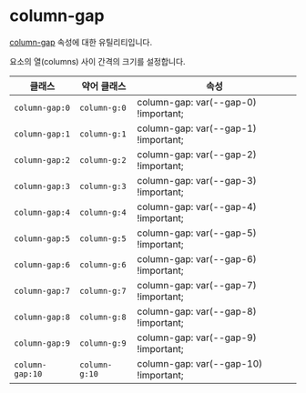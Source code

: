 # column-gap

[column-gap](https://developer.mozilla.org/en-US/docs/Web/CSS/column-gap) 속성에 대한 유틸리티입니다.

요소의 열(columns) 사이 간격의 크기를 설정합니다.

<table>
  <thead>
    <tr>
      <th scope="col">클래스</th>
      <th scope="col">약어 클래스</th>
      <th scope="col">속성</th>
    </tr>
  </thead>
  <tbody>
<tr>
  <td><code>column-gap:0</code></td>
  <td><code>column-g:0</code></td>
  <td><span class="code">column-gap: var(--gap-0) !important;</span></td>
</tr>

<tr>
  <td><code>column-gap:1</code></td>
  <td><code>column-g:1</code></td>
  <td><span class="code">column-gap: var(--gap-1) !important;</span></td>
</tr>

<tr>
  <td><code>column-gap:2</code></td>
  <td><code>column-g:2</code></td>
  <td><span class="code">column-gap: var(--gap-2) !important;</span></td>
</tr>

<tr>
  <td><code>column-gap:3</code></td>
  <td><code>column-g:3</code></td>
  <td><span class="code">column-gap: var(--gap-3) !important;</span></td>
</tr>

<tr>
  <td><code>column-gap:4</code></td>
  <td><code>column-g:4</code></td>
  <td><span class="code">column-gap: var(--gap-4) !important;</span></td>
</tr>

<tr>
  <td><code>column-gap:5</code></td>
  <td><code>column-g:5</code></td>
  <td><span class="code">column-gap: var(--gap-5) !important;</span></td>
</tr>

<tr>
  <td><code>column-gap:6</code></td>
  <td><code>column-g:6</code></td>
  <td><span class="code">column-gap: var(--gap-6) !important;</span></td>
</tr>

<tr>
  <td><code>column-gap:7</code></td>
  <td><code>column-g:7</code></td>
  <td><span class="code">column-gap: var(--gap-7) !important;</span></td>
</tr>

<tr>
  <td><code>column-gap:8</code></td>
  <td><code>column-g:8</code></td>
  <td><span class="code">column-gap: var(--gap-8) !important;</span></td>
</tr>

<tr>
  <td><code>column-gap:9</code></td>
  <td><code>column-g:9</code></td>
  <td><span class="code">column-gap: var(--gap-9) !important;</span></td>
</tr>

<tr>
  <td><code>column-gap:10</code></td>
  <td><code>column-g:10</code></td>
  <td><span class="code">column-gap: var(--gap-10) !important;</span></td>
</tr>

  </tbody>

</table>
